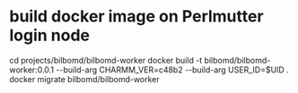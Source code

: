 # build docker image on Perlmutter login node

cd projects/bilbomd/bilbomd-worker
docker build -t bilbomd/bilbomd-worker:0.0.1 --build-arg CHARMM_VER=c48b2 --build-arg USER_ID=$UID .
docker migrate bilbomd/bilbomd-worker

